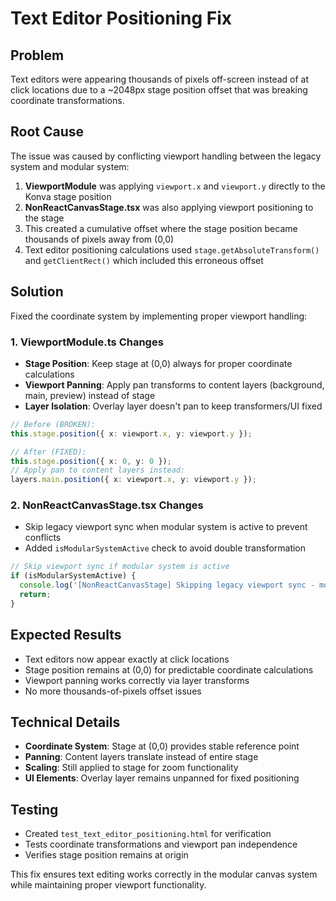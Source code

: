 # Text Editor Positioning Fix

## Problem
Text editors were appearing thousands of pixels off-screen instead of at click locations due to a ~2048px stage position offset that was breaking coordinate transformations.

## Root Cause
The issue was caused by conflicting viewport handling between the legacy system and modular system:

1. **ViewportModule** was applying `viewport.x` and `viewport.y` directly to the Konva stage position
2. **NonReactCanvasStage.tsx** was also applying viewport positioning to the stage
3. This created a cumulative offset where the stage position became thousands of pixels away from (0,0)
4. Text editor positioning calculations used `stage.getAbsoluteTransform()` and `getClientRect()` which included this erroneous offset

## Solution
Fixed the coordinate system by implementing proper viewport handling:

### 1. ViewportModule.ts Changes
- **Stage Position**: Keep stage at (0,0) always for proper coordinate calculations
- **Viewport Panning**: Apply pan transforms to content layers (background, main, preview) instead of stage
- **Layer Isolation**: Overlay layer doesn't pan to keep transformers/UI fixed

```typescript
// Before (BROKEN):
this.stage.position({ x: viewport.x, y: viewport.y });

// After (FIXED):
this.stage.position({ x: 0, y: 0 });
// Apply pan to content layers instead:
layers.main.position({ x: viewport.x, y: viewport.y });
```

### 2. NonReactCanvasStage.tsx Changes
- Skip legacy viewport sync when modular system is active to prevent conflicts
- Added `isModularSystemActive` check to avoid double transformation

```typescript
// Skip viewport sync if modular system is active
if (isModularSystemActive) {
  console.log('[NonReactCanvasStage] Skipping legacy viewport sync - modular system active');
  return;
}
```

## Expected Results
- Text editors now appear exactly at click locations
- Stage position remains at (0,0) for predictable coordinate calculations
- Viewport panning works correctly via layer transforms
- No more thousands-of-pixels offset issues

## Technical Details
- **Coordinate System**: Stage at (0,0) provides stable reference point
- **Panning**: Content layers translate instead of entire stage
- **Scaling**: Still applied to stage for zoom functionality
- **UI Elements**: Overlay layer remains unpanned for fixed positioning

## Testing
- Created `test_text_editor_positioning.html` for verification
- Tests coordinate transformations and viewport pan independence
- Verifies stage position remains at origin

This fix ensures text editing works correctly in the modular canvas system while maintaining proper viewport functionality.